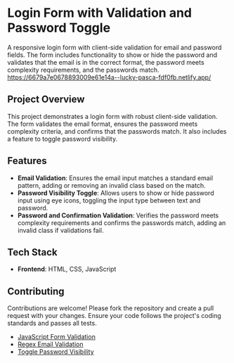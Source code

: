 
# Login Form with Validation and Password Toggle

A responsive login form with client-side validation for email and password fields. The form includes functionality to show or hide the password and validates that the email is in the correct format, the password meets complexity requirements, and the passwords match.
https://6679a7e0678893009e61e14a--lucky-pasca-fdf0fb.netlify.app/
## Project Overview

This project demonstrates a login form with robust client-side validation. The form validates the email format, ensures the password meets complexity criteria, and confirms that the passwords match. It also includes a feature to toggle password visibility.

## Features

- **Email Validation**: Ensures the email input matches a standard email pattern, adding or removing an invalid class based on the match.
- **Password Visibility Toggle**: Allows users to show or hide password input using eye icons, toggling the input type between text and password.
- **Password and Confirmation Validation**: Verifies the password meets complexity requirements and confirms the passwords match, adding an invalid class if validations fail.

## Tech Stack

- **Frontend**: HTML, CSS, JavaScript

## Contributing

Contributions are welcome! Please fork the repository and create a pull request with your changes. Ensure your code follows the project's coding standards and passes all tests.

- [JavaScript Form Validation](https://developer.mozilla.org/en-US/docs/Learn/Forms/Form_validation)
- [Regex Email Validation](https://regexr.com/3e48o)
- [Toggle Password Visibility](https://www.w3schools.com/howto/howto_js_toggle_password.asp)

